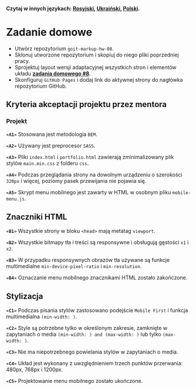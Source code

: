 **Czytaj w innych językach: [Rosyjski](README.md), [Ukraiński](README.ua.md),
[Polski](README.pl.md).**

# Zadanie domowe

- Utwórz repozytorium `goit-markup-hw-08`.
- Sklonuj utworzone repozytorium i skopiuj do niego pliki poprzedniej pracy.
- Sprojektuj layout wersji adaptacyjnej wszystkich stron i elementów układu
  [**zadania domowego #8**](https://www.figma.com/file/SqiyweSseH96c3wVZmnGfq/Zadanie-domowe-GOIT-Polska?node-id=5766%3A1364).
- Skonfiguruj `GitHub Pages` i dodaj link do aktywnej strony do nagłówka
  repozytorium GitHub.

## Kryteria akceptacji projektu przez mentora

### Projekt

**`«A1»`** Stosowana jest metodologia `BEM`.

**`«A2»`** Używany jest preprocesor `SASS`.

**`«A3»`** Pliki `index.html` i `portfolio.html` zawierają zminimalizowany plik
stylów `main.min.css` z folderu `css`.

**`«A4»`** Podczas przeglądania strony na dowolnym urządzeniu o szerokości
`320px` i więcej, poziomy pasek przewijania nie pojawia się.

**`«A5»`** Skrypt menu mobilnego jest zawarty w HTML w osobnym pliku
`mobile-menu.js`.

## Znaczniki HTML

**`«B1»`** Wszystkie strony w bloku `<head>` mają metatag `viewport`.

**`«B2»`** Wszystkie bitmapy tła i treści są responsywne i obsługują gęstości
`x1` i `x2`.

<!-- **`«B3»`** W przypadku responsywnych obrazów z treścią używany jest element
`<img>` z atrybutem `srcset` i deskryptorem `x`. -->

**`«B3»`** W przypadku responsywnych obrazów tła używane są funkcje
multimedialne `min-device-pixel-ratio` i `min-resolution`.

**`«B4»`** Oznaczanie menu mobilnego znacznikami HTML zostało zakończone.

## Stylizacja

**`«C1»`** Podczas pisania stylów zastosowano podejście `Mobile First` i funkcja
multimedialna `(min-width: )`.

**`«C2»`** Style są potrzebne tylko w określonym zakresie, zamknięte w
zapytaniach o media `(min-width: ) and (max-width: )` lub tylko `(max-width: )`.

**`«C3»`** Nie ma niepotrzebnego powielania stylów w zapytaniach o media.

**`«C4»`** Układ jest wykonany z uwzględnieniem trzech punktów przerwania:
480px, 768px i 1200px.

**`«C5»`** Projektowanie menu mobilnego zostało ukończone.
